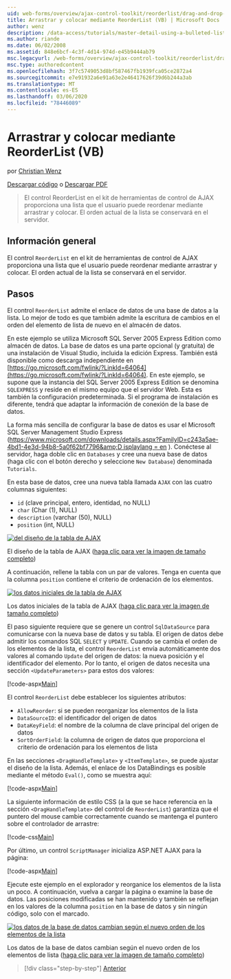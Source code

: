```yaml
---
uid: web-forms/overview/ajax-control-toolkit/reorderlist/drag-and-drop-via-reorderlist-vb
title: Arrastrar y colocar mediante ReorderList (VB) | Microsoft Docs
author: wenz
description: /data-access/tutorials/master-detail-using-a-bulleted-list-of-master-records-with-a-details-datalist-vb
ms.author: riande
ms.date: 06/02/2008
ms.assetid: 848e6bcf-4c3f-4d14-974d-e45b9444ab79
msc.legacyurl: /web-forms/overview/ajax-control-toolkit/reorderlist/drag-and-drop-via-reorderlist-vb
msc.type: authoredcontent
ms.openlocfilehash: 3f7c5749053d8bf587467fb1939fca05ce2872a4
ms.sourcegitcommit: e7e91932a6e91a63e2e46417626f39d6b244a3ab
ms.translationtype: MT
ms.contentlocale: es-ES
ms.lasthandoff: 03/06/2020
ms.locfileid: "78446089"
---
```

# <a name="drag-and-drop-via-reorderlist-vb"></a>Arrastrar y colocar mediante ReorderList (VB)

por [Christian Wenz](https://github.com/wenz)

[Descargar código](https://download.microsoft.com/download/9/3/f/93f8daea-bebd-4821-833b-95205389c7d0/ReorderList5.vb.zip) o [Descargar PDF](https://download.microsoft.com/download/2/d/c/2dc10e34-6983-41d4-9c08-f78f5387d32b/reorderlist5VB.pdf)

> El control ReorderList en el kit de herramientas de control de AJAX proporciona una lista que el usuario puede reordenar mediante arrastrar y colocar. El orden actual de la lista se conservará en el servidor.

## <a name="overview"></a>Información general

El control `ReorderList` en el kit de herramientas de control de AJAX proporciona una lista que el usuario puede reordenar mediante arrastrar y colocar. El orden actual de la lista se conservará en el servidor.

## <a name="steps"></a>Pasos

El control `ReorderList` admite el enlace de datos de una base de datos a la lista. Lo mejor de todo es que también admite la escritura de cambios en el orden del elemento de lista de nuevo en el almacén de datos.

En este ejemplo se utiliza Microsoft SQL Server 2005 Express Edition como almacén de datos. La base de datos es una parte opcional (y gratuita) de una instalación de Visual Studio, incluida la edición Express. También está disponible como descarga independiente en [https://go.microsoft.com/fwlink/?LinkId=64064](https://go.microsoft.com/fwlink/?LinkId=64064). En este ejemplo, se supone que la instancia del SQL Server 2005 Express Edition se denomina `SQLEXPRESS` y reside en el mismo equipo que el servidor Web. Esta es también la configuración predeterminada. Si el programa de instalación es diferente, tendrá que adaptar la información de conexión de la base de datos.

La forma más sencilla de configurar la base de datos es usar el Microsoft SQL Server Management Studio Express ([https://www.microsoft.com/downloads/details.aspx?FamilyID=c243a5ae-4bd1-4e3d-94b8-5a0f62bf7796&amp;D isplaylang = en](https://www.microsoft.com/downloads/details.aspx?FamilyID=c243a5ae-4bd1-4e3d-94b8-5a0f62bf7796&amp;DisplayLang=en) ). Conéctese al servidor, haga doble clic en `Databases` y cree una nueva base de datos (haga clic con el botón derecho y seleccione `New Database`) denominada `Tutorials`.

En esta base de datos, cree una nueva tabla llamada `AJAX` con las cuatro columnas siguientes:

- `id` (clave principal, entero, identidad, no NULL)
- `char` (Char (1), NULL)
- `description` (varchar (50), NULL)
- `position` (int, NULL)

[![del diseño de la tabla de AJAX](drag-and-drop-via-reorderlist-vb/_static/image2.png)](drag-and-drop-via-reorderlist-vb/_static/image1.png)

El diseño de la tabla de AJAX ([haga clic para ver la imagen de tamaño completo](drag-and-drop-via-reorderlist-vb/_static/image3.png))

A continuación, rellene la tabla con un par de valores. Tenga en cuenta que la columna `position` contiene el criterio de ordenación de los elementos.

[![los datos iniciales de la tabla de AJAX](drag-and-drop-via-reorderlist-vb/_static/image5.png)](drag-and-drop-via-reorderlist-vb/_static/image4.png)

Los datos iniciales de la tabla de AJAX ([haga clic para ver la imagen de tamaño completo](drag-and-drop-via-reorderlist-vb/_static/image6.png))

El paso siguiente requiere que se genere un control `SqlDataSource` para comunicarse con la nueva base de datos y su tabla. El origen de datos debe admitir los comandos SQL `SELECT` y `UPDATE`. Cuando se cambia el orden de los elementos de la lista, el control `ReorderList` envía automáticamente dos valores al comando `Update` del origen de datos: la nueva posición y el identificador del elemento. Por lo tanto, el origen de datos necesita una sección `<UpdateParameters>` para estos dos valores:

[!code-aspx[Main](drag-and-drop-via-reorderlist-vb/samples/sample1.aspx)]

El control `ReorderList` debe establecer los siguientes atributos:

- `AllowReorder`: si se pueden reorganizar los elementos de la lista
- `DataSourceID`: el identificador del origen de datos
- `DataKeyField`: el nombre de la columna de clave principal del origen de datos
- `SortOrderField`: la columna de origen de datos que proporciona el criterio de ordenación para los elementos de lista

En las secciones `<DragHandleTemplate>` y `<ItemTemplate>`, se puede ajustar el diseño de la lista. Además, el enlace de los DataBindings es posible mediante el método `Eval()`, como se muestra aquí:

[!code-aspx[Main](drag-and-drop-via-reorderlist-vb/samples/sample2.aspx)]

La siguiente información de estilo CSS (a la que se hace referencia en la sección `<DragHandleTemplate>` del control de `ReorderList`) garantiza que el puntero del mouse cambie correctamente cuando se mantenga el puntero sobre el controlador de arrastre:

[!code-css[Main](drag-and-drop-via-reorderlist-vb/samples/sample3.css)]

Por último, un control `ScriptManager` inicializa ASP.NET AJAX para la página:

[!code-aspx[Main](drag-and-drop-via-reorderlist-vb/samples/sample4.aspx)]

Ejecute este ejemplo en el explorador y reorganice los elementos de la lista un poco. A continuación, vuelva a cargar la página o examine la base de datos. Las posiciones modificadas se han mantenido y también se reflejan en los valores de la columna `position` en la base de datos y sin ningún código, solo con el marcado.

[![los datos de la base de datos cambian según el nuevo orden de los elementos de la lista](drag-and-drop-via-reorderlist-vb/_static/image8.png)](drag-and-drop-via-reorderlist-vb/_static/image7.png)

Los datos de la base de datos cambian según el nuevo orden de los elementos de lista ([haga clic para ver la imagen de tamaño completo](drag-and-drop-via-reorderlist-vb/_static/image9.png))

> [!div class="step-by-step"]
> [Anterior](using-postbacks-with-reorderlist-vb.md)

